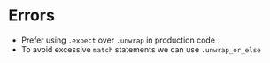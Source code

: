 
# Errors
* Prefer using `.expect` over `.unwrap` in production code  
* To avoid excessive `match` statements we can use `.unwrap_or_else`